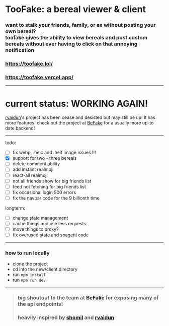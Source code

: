 # TooFake: a bereal viewer & client

### want to stalk your friends, family, or ex without posting your own bereal? </br> toofake gives the ability to view bereals and post custom bereals without ever having to click on that annoying notification

### https://toofake.lol/
### https://toofake.vercel.app/

---
# current status: WORKING AGAIN!

[rvaidun](https://github.com/rvaidun)'s project has been cease and desisted but may still be up! It has more features.
check out the project at [BeFake](https://github.com/notmarek/BeFake) for a usually more up-to date backend!

---

todo:
- [ ] fix webp, .heic and .heif image issues !!!
- [x] support for two - three bereals
- [ ] delete comment ability
- [ ] add instant realmoji
- [ ] react-all realmoji
- [ ] not all friends show for big friends list
- [ ] feed not fetching for big friends list
- [ ] fix occasional login 500 errors
- [ ] fix the navbar code for the 9 billionth time

longterm:
- [ ] change state management
- [ ] cache things and use less requests
- [ ] move things to proxy?
- [ ] fix overused state and spagetti code
---

### how to run locally

* clone the project
* cd into the new/client directory
* run `npm install`
* run `npm run dev`

---

> ### big shoutout to the team at [BeFake](https://github.com/notmarek/BeFake) for exposing many of the api endpoints!
> ### heavily inspired by [shomil](https://shomil.me/bereal/) and [rvaidun](https://github.com/rvaidun) 
